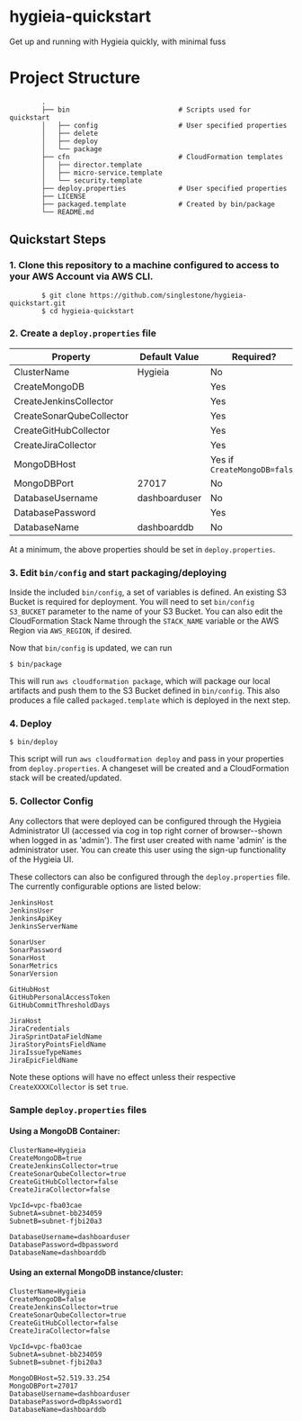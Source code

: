 # hygieia-quickstart

Get up and running with Hygieia quickly, with minimal fuss

# Project Structure

```
        .
        ├── bin                           # Scripts used for quickstart
        │   ├── config                    # User specified properties
        │   ├── delete
        │   ├── deploy
        │   └── package
        ├── cfn                           # CloudFormation templates
        │   ├── director.template
        │   ├── micro-service.template
        │   └── security.template
        ├── deploy.properties             # User specified properties
        ├── LICENSE
        ├── packaged.template             # Created by bin/package
        └── README.md
```

## Quickstart Steps

### 1.  Clone this repository to a machine configured to access to your AWS Account via AWS CLI.

```
        $ git clone https://github.com/singlestone/hygieia-quickstart.git
        $ cd hygieia-quickstart
```

### 2.  Create a `deploy.properties` file

| Property                 | Default Value | Required?                    | Type?  |
| ------------------------ | ------------- | ---------------------------- | ------ |
| ClusterName              | Hygieia       | No                           | string |
| CreateMongoDB            |               | Yes                          | bool   |
| CreateJenkinsCollector   |               | Yes                          | bool   |
| CreateSonarQubeCollector |               | Yes                          | bool   |
| CreateGitHubCollector    |               | Yes                          | bool   |
| CreateJiraCollector      |               | Yes                          | bool   |
| MongoDBHost              |               | Yes if `CreateMongoDB=false` | string |
| MongoDBPort              | 27017         | No                           | string |
| DatabaseUsername         | dashboarduser | No                           | string |
| DatabasePassword         |               | Yes                          | string |
| DatabaseName             | dashboarddb   | No                           | string |

At a minimum, the above properties should be set in `deploy.properties`.

 <!---
 Not sure what you meant on line 49
 Maybe combine like "Create a `deploy.properties` file containing the above properties"
OR
 ... "At a minimum, the required properties above should be set..."
 -->
### 3. Edit `bin/config` and start packaging/deploying

Inside the included `bin/config`, a set of variables is defined. An existing S3 Bucket is required for deployment. You will need to set `bin/config` `S3_BUCKET` parameter to the name of your S3 Bucket. You can also edit the CloudFormation Stack Name through the `STACK_NAME` variable or the AWS Region via `AWS_REGION`, if desired.

Now that `bin/config` is updated, we can run

```
$ bin/package
```

This will run `aws cloudformation package`, which will package our local artifacts and push them to the S3 Bucket defined in `bin/config`. This also produces a file called `packaged.template` which is deployed in the next step.

### 4. Deploy

```
$ bin/deploy
```

This script will run `aws cloudformation deploy` and pass in your properties from `deploy.properties`. A changeset will be created and a CloudFormation stack will be created/updated.

### 5. Collector Config

Any collectors that were deployed can be configured through the Hygieia Administrator UI (accessed via cog in top right corner of browser--shown when logged in as 'admin'). The first user created with name 'admin' is the administrator user. You can create this user using the sign-up functionality of the Hygieia UI.

These collectors can also be configured through the `deploy.properties` file. The currently configurable options are listed below:

```
JenkinsHost
JenkinsUser
JenkinsApiKey
JenkinsServerName

SonarUser
SonarPassword
SonarHost
SonarMetrics
SonarVersion

GitHubHost
GitHubPersonalAccessToken
GitHubCommitThresholdDays

JiraHost
JiraCredentials
JiraSprintDataFieldName
JiraStoryPointsFieldName
JiraIssueTypeNames
JiraEpicFieldName
```

Note these options will have no effect unless their respective `CreateXXXXCollector` is set `true`.

### Sample `deploy.properties` files

#### Using a MongoDB Container:

```
ClusterName=Hygieia
CreateMongoDB=true
CreateJenkinsCollector=true
CreateSonarQubeCollector=true
CreateGitHubCollector=false
CreateJiraCollector=false

VpcId=vpc-fba03cae
SubnetA=subnet-bb234059
SubnetB=subnet-fjbi20a3

DatabaseUsername=dashboarduser
DatabasePassword=dbpassword
DatabaseName=dashboarddb
```

#### Using an external MongoDB instance/cluster:

```
ClusterName=Hygieia
CreateMongoDB=false
CreateJenkinsCollector=true
CreateSonarQubeCollector=true
CreateGitHubCollector=false
CreateJiraCollector=false

VpcId=vpc-fba03cae
SubnetA=subnet-bb234059
SubnetB=subnet-fjbi20a3

MongoDBHost=52.519.33.254
MongoDBPort=27017
DatabaseUsername=dashboarduser
DatabasePassword=dbpAssword1
DatabaseName=dashboarddb
```

 <!---
 changed line 154, dbpwd to reflect required values XD
 ---!>
